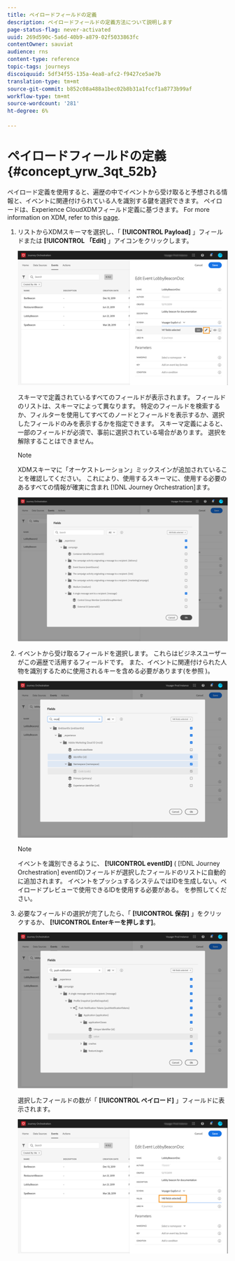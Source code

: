 ```yaml
---
title: ペイロードフィールドの定義
description: ペイロードフィールドの定義方法について説明します
page-status-flag: never-activated
uuid: 269d590c-5a6d-40b9-a879-02f5033863fc
contentOwner: sauviat
audience: rns
content-type: reference
topic-tags: journeys
discoiquuid: 5df34f55-135a-4ea8-afc2-f9427ce5ae7b
translation-type: tm+mt
source-git-commit: b852c08a488a1bec02b8b31a1fccf1a8773b99af
workflow-type: tm+mt
source-wordcount: '281'
ht-degree: 6%

---
```



# ペイロードフィールドの定義 {#concept_yrw_3qt_52b}

ペイロード定義を使用すると、遍歴の中でイベントから受け取ると予想される情報と、イベントに関連付けられている人を識別する鍵を選択できます。 ペイロードは、Experience CloudXDMフィールド定義に基づきます。 For more information on XDM, refer to this [page](https://docs.adobe.com/content/help/ja-JP/experience-platform/xdm/home.html).

1. リストからXDMスキーマを選択し、「 **[!UICONTROL Payload]** 」フィールドまたは **[!UICONTROL 「Edit]** 」アイコンをクリックします。

   ![](../assets/journey8.png)

   スキーマで定義されているすべてのフィールドが表示されます。 フィールドのリストは、スキーマによって異なります。 特定のフィールドを検索するか、フィルターを使用してすべてのノードとフィールドを表示するか、選択したフィールドのみを表示するかを指定できます。 スキーマ定義によると、一部のフィールドが必須で、事前に選択されている場合があります。 選択を解除することはできません。

   >[!NOTE]
   >
   >XDMスキーマに「オーケストレーション」ミックスインが追加されていることを確認してください。 これにより、使用するスキーマに、使用する必要のあるすべての情報が確実に含まれ [!DNL Journey Orchestration]ます。

   ![](../assets/journey9.png)

1. イベントから受け取るフィールドを選択します。 これらはビジネスユーザーがこの遍歴で活用するフィールドです。 また、イベントに関連付けられた人物を識別するために使用されるキーを含める必要があります(を参照 [](../event/defining-the-event-key.md))。

   ![](../assets/journey10.png)

   >[!NOTE]
   >
   >イベントを識別できるように、 **[!UICONTROL eventID]** ( [!DNL Journey Orchestration] eventID)フィールドが選択したフィールドのリストに自動的に追加されます。 イベントをプッシュするシステムではIDを生成しない。ペイロードプレビューで使用できるIDを使用する必要がある。 [](../event/previewing-the-payload.md) を参照してください。

1. 必要なフィールドの選択が完了したら、「 **[!UICONTROL 保存]** 」をクリックするか、 **[!UICONTROL Enterキーを押します]**。

   ![](../assets/journey11.png)

   選択したフィールドの数が「 **[!UICONTROL ペイロード]** 」フィールドに表示されます。

   ![](../assets/journey12.png)
